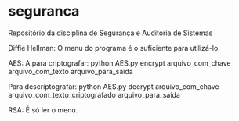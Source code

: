 # seguranca
Repositório da disciplina de Segurança e Auditoria de Sistemas

Diffie Hellman:
O menu do programa é o suficiente para utilizá-lo.

AES:
A para criptografar:
python AES.py encrypt arquivo_com_chave arquivo_com_texto arquivo_para_saida

Para descriptografar:
python AES.py decrypt arquivo_com_chave arquivo_com_texto_criptografado arquivo_para_saida

RSA: É só ler o menu.
